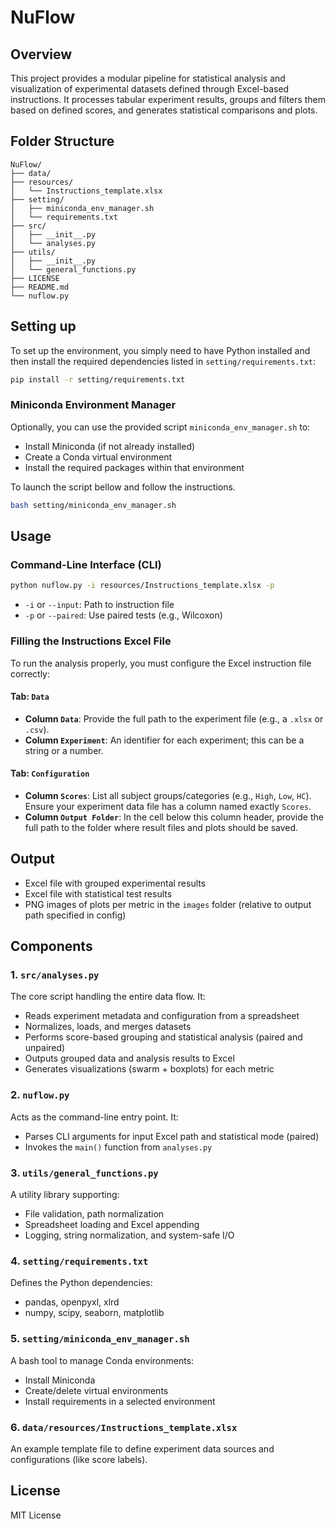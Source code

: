 # NuFlow

## Overview

This project provides a modular pipeline for statistical analysis and visualization of experimental datasets defined through Excel-based instructions. It processes tabular experiment results, groups and filters them based on defined scores, and generates statistical comparisons and plots.

## Folder Structure

```
NuFlow/
├── data/
├── resources/
│   └── Instructions_template.xlsx
├── setting/
│   ├── miniconda_env_manager.sh
│   └── requirements.txt
├── src/
│   ├── __init__.py
│   └── analyses.py
├── utils/
│   ├── __init__.py
│   └── general_functions.py
├── LICENSE
├── README.md
└── nuflow.py
```

## Setting up

To set up the environment, you simply need to have Python installed and then install the required dependencies listed in `setting/requirements.txt`:

```bash
pip install -r setting/requirements.txt
```

### Miniconda Environment Manager

Optionally, you can use the provided script `miniconda_env_manager.sh` to:

* Install Miniconda (if not already installed)
* Create a Conda virtual environment
* Install the required packages within that environment

To launch the script bellow and follow the instructions.

```bash
bash setting/miniconda_env_manager.sh
```

## Usage

### Command-Line Interface (CLI)

```bash
python nuflow.py -i resources/Instructions_template.xlsx -p
```

* `-i` or `--input`: Path to instruction file
* `-p` or `--paired`: Use paired tests (e.g., Wilcoxon)

### Filling the Instructions Excel File

To run the analysis properly, you must configure the Excel instruction file correctly:

#### Tab: `Data`

* **Column `Data`**: Provide the full path to the experiment file (e.g., a `.xlsx` or `.csv`).
* **Column `Experiment`**: An identifier for each experiment; this can be a string or a number.

#### Tab: `Configuration`

* **Column `Scores`**: List all subject groups/categories (e.g., `High`, `Low`, `HC`). Ensure your experiment data file has a column named exactly `Scores`.
* **Column `Output Folder`**: In the cell below this column header, provide the full path to the folder where result files and plots should be saved.

## Output

* Excel file with grouped experimental results
* Excel file with statistical test results
* PNG images of plots per metric in the `images` folder (relative to output path specified in config)

## Components

### 1. `src/analyses.py`

The core script handling the entire data flow. It:

* Reads experiment metadata and configuration from a spreadsheet
* Normalizes, loads, and merges datasets
* Performs score-based grouping and statistical analysis (paired and unpaired)
* Outputs grouped data and analysis results to Excel
* Generates visualizations (swarm + boxplots) for each metric

### 2. `nuflow.py`

Acts as the command-line entry point. It:

* Parses CLI arguments for input Excel path and statistical mode (paired)
* Invokes the `main()` function from `analyses.py`

### 3. `utils/general_functions.py`

A utility library supporting:

* File validation, path normalization
* Spreadsheet loading and Excel appending
* Logging, string normalization, and system-safe I/O

### 4. `setting/requirements.txt`

Defines the Python dependencies:

* pandas, openpyxl, xlrd
* numpy, scipy, seaborn, matplotlib

### 5. `setting/miniconda_env_manager.sh`

A bash tool to manage Conda environments:

* Install Miniconda
* Create/delete virtual environments
* Install requirements in a selected environment

### 6. `data/resources/Instructions_template.xlsx`

An example template file to define experiment data sources and configurations (like score labels).


## License

MIT License
